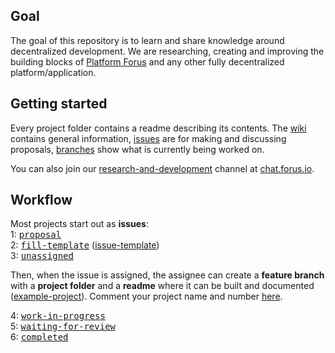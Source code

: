 ## Goal

The goal of this repository is to learn and share knowledge around decentralized development. We are researching, creating and improving the building blocks of [Platform Forus](https://foundation.forus.io/en/platform/) and any other fully decentralized platform/application.

## Getting started

Every project folder contains a readme describing its contents. The [wiki](https://github.com/teamforus/research-and-development/wiki) contains general information, [issues](https://github.com/teamforus/research-and-development/issues) are for making and discussing proposals, [branches](https://github.com/teamforus/research-and-development/branches/all) show what is currently being worked on. 

You can also join our [research-and-development](https://chat.forus.io/channel/research-and-development) channel at [chat.forus.io](chat.forus.io).



## Workflow

Most projects start out as **issues**:  
1: <kbd>[proposal](https://github.com/teamforus/proofs-of-concept/issues?q=is%3Aopen+is%3Aissue+label%3Aproposal)</kbd>  
2: <kbd>[fill-template](https://github.com/teamforus/proofs-of-concept/issues?q=is%3Aopen+is%3Aissue+label%3Afill-template)</kbd> ([issue-template](https://github.com/teamforus/proofs-of-concept/blob/develop/ISSUE_TEMPLATE.md))  
3: <kbd>[unassigned](https://github.com/teamforus/proofs-of-concept/issues?utf8=✓&q=is%3Aopen%20is%3Aissue%20label%3Aunassigned%20)</kbd>

Then, when the issue is assigned, the assignee can create a **feature branch** with a **project folder** and a **readme** where it can be built and documented ([example-project](https://github.com/teamforus/proofs-of-concept/tree/poc0-example/poc0-example)). Comment your project name and number [here](https://github.com/teamforus/proofs-of-concept/issues/51).  
 
4: <kbd>[work-in-progress](https://github.com/teamforus/proofs-of-concept/issues?utf8=✓&q=is%3Aopen%20is%3Aissue%20label%3Awork-in-progress%20)</kbd>  
5: <kbd>[waiting-for-review](https://github.com/teamforus/proofs-of-concept/issues?q=is%3Aopen+is%3Aissue+label%3Awaiting-for-review)</kbd>   
6: <kbd>[completed](https://github.com/teamforus/proofs-of-concept/issues?utf8=✓&q=is%3Aissue%20label%3Acompleted%20)</kbd>  